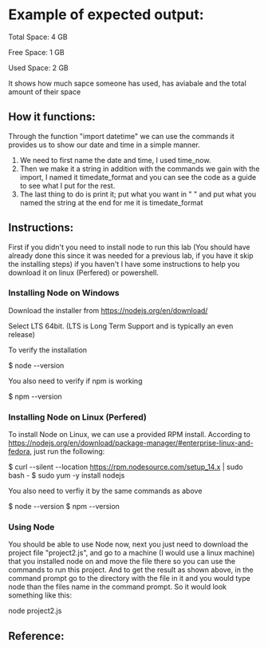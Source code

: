 # Example of expected output: 
Total Space: 4 GB

Free Space: 1 GB

Used Space: 2 GB

It shows how much sapce someone has used, has aviabale and the total amount of their space

## How it functions: 
Through the function "import datetime" we can use the commands it provides us to show our date and time in a simple manner.
1. We need to first name the date and time, I used time_now.
2. Then we make it a string in addition with the commands we gain with the import, I named it timedate_format and you can see the code as a guide to see what I put for the rest.
3. The last thing to do is print it; put what you want in " " and put what you named the string at the end for me it is timedate_format

## Instructions: 
First if you didn't you need to install node to run this lab (You should have already done this since it was needed for a previous lab, if you have it skip the installing steps)
if you haven't I have some instructions to help you download it on linux (Perfered) or powershell.

### Installing Node on Windows
Download the installer from https://nodejs.org/en/download/

Select LTS 64bit. (LTS is Long Term Support and is typically an even release)

To verify the installation

$ node --version

You also need to verify if npm is working

$ npm --version

### Installing Node on Linux (Perfered)
To install Node on Linux, we can use a provided RPM install. According to https://nodejs.org/en/download/package-manager/#enterprise-linux-and-fedora, just run the following:

$ curl --silent --location https://rpm.nodesource.com/setup_14.x | sudo bash -
$ sudo yum -y install nodejs	

You also need to verfiy it by the same commands as above

$ node --version $ npm --version

### Using Node
You should be able to use Node now, next you just need to download the project file "project2.js", and go to a machine (I would use a linux machine) that you installed node on and move the file there so you can use the commands to run this project. And to get the result as shown above, in the command prompt go to the directory with the file in it and you would type node than the files name in the command prompt. So it would look something like this:

node project2.js

## Reference:


